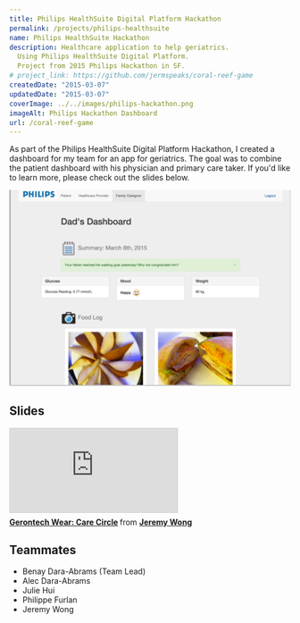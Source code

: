 ```yaml
---
title: Philips HealthSuite Digital Platform Hackathon
permalink: /projects/philips-healthsuite
name: Philips HealthSuite Hackathon
description: Healthcare application to help geriatrics.
  Using Philips HealthSuite Digital Platform.
  Project from 2015 Philips Hackathon in SF.
# project_link: https://github.com/jermspeaks/coral-reef-game
createdDate: "2015-03-07"
updatedDate: "2015-03-07"
coverImage: ../../images/philips-hackathon.png
imageAlt: Philips Hackathon Dashboard
url: /coral-reef-game
---
```


As part of the Philips HealthSuite Digital Platform Hackathon, I created a dashboard for my team for an app for geriatrics.
The goal was to combine the patient dashboard with his physician and primary care taker.
If you'd like to learn more, please check out the slides below.

![Philips Hackathon Dashboard](../../images/philips-hackathon.png)

## Slides

<iframe
  class="aspect-video w-full my-2"
  src="https://www.slideshare.net/slideshow/embed_code/key/3G3lq7HyN7WStE"
  title="YouTube video player"
  frameborder="0" marginwidth="0" marginheight="0" scrolling="no"
  style="border:1px solid #CCC; border-width:1px; margin-bottom:5px; max-width: 100%;"
  allowfullscreen></iframe>

<div style="margin-bottom:5px">
  <strong>
    <a href="//www.slideshare.net/JeremyWong5/gerontech-wear-care-circle" title="Gerontech Wear: Care Circle" target="_blank">Gerontech Wear: Care Circle</a>
    </strong> from <strong>
    <a target="_blank" href="https://www.slideshare.net/JeremyWong5">Jeremy Wong</a></strong>
</div>

## Teammates

- Benay Dara-Abrams (Team Lead)
- Alec Dara-Abrams
- Julie Hui
- Philippe Furlan
- Jeremy Wong
